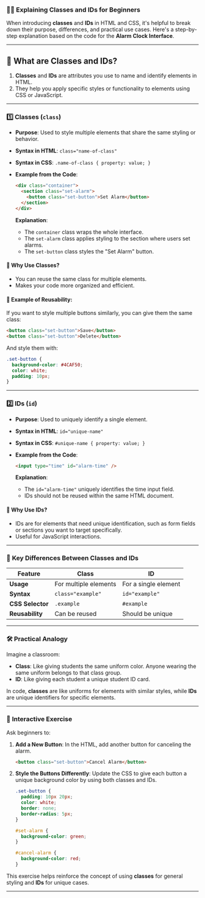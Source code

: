 ### 🧑‍🏫 **Explaining Classes and IDs for Beginners**

When introducing **classes** and **IDs** in HTML and CSS, it's helpful to break down their purpose, differences, and practical use cases. Here's a step-by-step explanation based on the code for the **Alarm Clock Interface**.

---

## 📝 **What are Classes and IDs?**

1. **Classes** and **IDs** are attributes you use to name and identify elements in HTML.
2. They help you apply specific styles or functionality to elements using CSS or JavaScript.

---

### 1️⃣ **Classes (`class`)**

- **Purpose**: Used to style multiple elements that share the same styling or behavior.
- **Syntax in HTML**: `class="name-of-class"`
- **Syntax in CSS**: `.name-of-class { property: value; }`
- **Example from the Code**:
  
  ```html
  <div class="container">
    <section class="set-alarm">
      <button class="set-button">Set Alarm</button>
    </section>
  </div>
  ```

  **Explanation**:
  - The `container` class wraps the whole interface.
  - The `set-alarm` class applies styling to the section where users set alarms.
  - The `set-button` class styles the "Set Alarm" button.

#### 📌 **Why Use Classes?**
- You can reuse the same class for multiple elements.
- Makes your code more organized and efficient.

#### 🧪 **Example of Reusability**:

If you want to style multiple buttons similarly, you can give them the same class:

```html
<button class="set-button">Save</button>
<button class="set-button">Delete</button>
```

And style them with:

```css
.set-button {
  background-color: #4CAF50;
  color: white;
  padding: 10px;
}
```

---

### 2️⃣ **IDs (`id`)**

- **Purpose**: Used to uniquely identify a single element.
- **Syntax in HTML**: `id="unique-name"`
- **Syntax in CSS**: `#unique-name { property: value; }`
- **Example from the Code**:

  ```html
  <input type="time" id="alarm-time" />
  ```

  **Explanation**:
  - The `id="alarm-time"` uniquely identifies the time input field.
  - IDs should not be reused within the same HTML document.

#### 📌 **Why Use IDs?**
- IDs are for elements that need unique identification, such as form fields or sections you want to target specifically.
- Useful for JavaScript interactions.

---

### 🧐 **Key Differences Between Classes and IDs**

| **Feature**        | **Class**                  | **ID**                    |
|--------------------|----------------------------|---------------------------|
| **Usage**          | For multiple elements      | For a single element      |
| **Syntax**         | `class="example"`          | `id="example"`            |
| **CSS Selector**   | `.example`                 | `#example`                |
| **Reusability**    | Can be reused              | Should be unique          |

---

### 🛠️ **Practical Analogy**

Imagine a classroom:

- **Class**: Like giving students the same uniform color. Anyone wearing the same uniform belongs to that class group.
- **ID**: Like giving each student a unique student ID card.

In code, **classes** are like uniforms for elements with similar styles, while **IDs** are unique identifiers for specific elements.

---

### 🎨 **Interactive Exercise**

Ask beginners to:

1. **Add a New Button**: In the HTML, add another button for canceling the alarm.
   
   ```html
   <button class="set-button">Cancel Alarm</button>
   ```

2. **Style the Buttons Differently**: Update the CSS to give each button a unique background color by using both classes and IDs.

   ```css
   .set-button {
     padding: 10px 20px;
     color: white;
     border: none;
     border-radius: 5px;
   }

   #set-alarm {
     background-color: green;
   }

   #cancel-alarm {
     background-color: red;
   }
   ```

This exercise helps reinforce the concept of using **classes** for general styling and **IDs** for unique cases.

---
